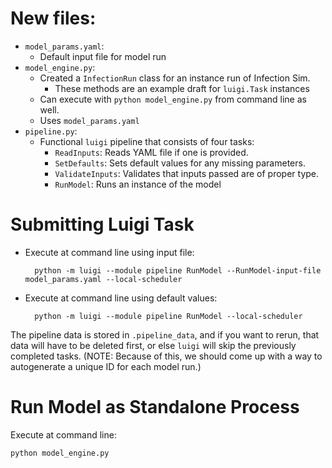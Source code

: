 # New files:

- `model_params.yaml`:
    +  Default input file for model run
- `model_engine.py`:
    + Created a `InfectionRun` class for an instance run of Infection Sim.
        - These methods are an example draft for `luigi.Task` instances
    + Can execute with `python model_engine.py` from command line as well.
    + Uses `model_params.yaml`
- `pipeline.py`:
    + Functional `luigi` pipeline that consists of four tasks:
        - `ReadInputs`: Reads YAML file if one is provided.
        - `SetDefaults`: Sets default values for any missing parameters.
        - `ValidateInputs`: Validates that inputs passed are of proper type.
        - `RunModel`: Runs an instance of the model

# Submitting Luigi Task

- Execute at command line using input file:

        python -m luigi --module pipeline RunModel --RunModel-input-file model_params.yaml --local-scheduler

- Execute at command line using default values:

        python -m luigi --module pipeline RunModel --local-scheduler

The pipeline data is stored in `.pipeline_data`, and if you want to rerun, that data will have to be deleted first, or else `luigi` will skip the previously completed tasks. (NOTE: Because of this, we should come up with a way to autogenerate a unique ID for each model run.)

# Run Model as Standalone Process

Execute at command line:

    python model_engine.py
